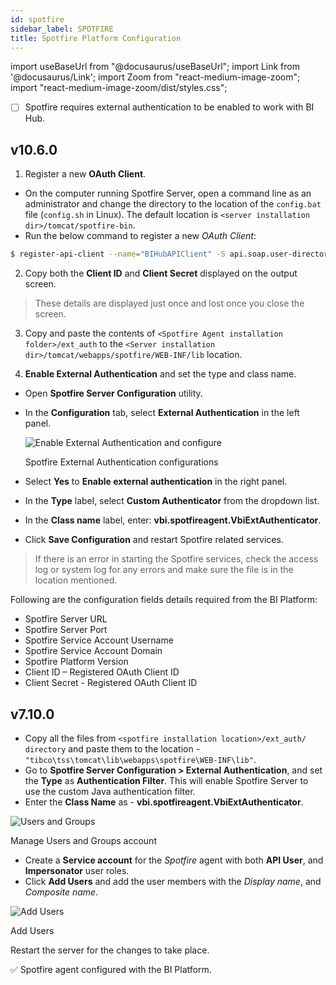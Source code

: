 ```yaml
---
id: spotfire 
sidebar_label: SPOTFIRE 
title: Spotfire Platform Configuration
---
```


import useBaseUrl from "@docusaurus/useBaseUrl";
import Link from '@docusaurus/Link';
import Zoom from "react-medium-image-zoom";
import "react-medium-image-zoom/dist/styles.css";

- [ ] Spotfire requires external authentication to be enabled to work with BI Hub.

## v10.6.0

1. Register a new **OAuth Client**.

* On the computer running Spotfire Server, open a command line as an administrator and change the directory to the location of the `config.bat` file (`config.sh` in Linux). The default location is `<server installation dir>/tomcat/spotfire-bin`.
* Run the below command to register a new *OAuth Client*:

```bash
$ register-api-client --name="BIHubAPIClient" -S api.soap.user-directory-service -S api.soap.impersonate -S api.soap.library-service
```

2. Copy both the **Client ID** and **Client Secret** displayed on the output screen.

> These details are displayed just once and lost once you close the screen.

3. Copy and paste the contents of `<Spotfire Agent installation folder>/ext_auth` to the `<Server installation dir>/tomcat/webapps/spotfire/WEB-INF/lib` location.

4. **Enable External Authentication** and set the type and class name.

* Open **Spotfire Server Configuration** utility.
* In the **Configuration** tab, select **External Authentication** in the left panel.

  <div class="center">
    <Zoom>
     <img alt="Enable External Authentication and configure" src={useBaseUrl('/doc-images/admin-guide/spotfire-config-tool.png')}/>
    </Zoom>
  <p>Spotfire External Authentication configurations</p>
  </div>

* Select **Yes** to **Enable external authentication** in the right panel.
* In the **Type** label, select **Custom Authenticator** from the dropdown list.
* In the **Class name** label, enter: **vbi.spotfireagent.VbiExtAuthenticator**.  
* Click **Save Configuration** and restart Spotfire related services.

> If there is an error in starting the Spotfire services, check the access log or system log for any errors and make sure the file is in the location mentioned.

Following are the configuration fields details required from the BI Platform:

* Spotfire Server URL
* Spotfire Server Port
* Spotfire Service Account Username
* Spotfire Service Account Domain
* Spotfire Platform Version
* Client ID – Registered OAuth Client ID
* Client Secret - Registered OAuth Client ID

## v7.10.0

* Copy all the files from `<spotfire installation location>/ext_auth/ directory` and paste them to the location - `"tibco\tss\tomcat\lib\webapps\spotfire\WEB-INF\lib"`.
* Go to **Spotfire Server Configuration > External Authentication**, and set the **Type** as **Authentication Filter**. This will enable Spotfire Server to use the custom Java authentication filter.
* Enter the **Class Name** as - **vbi.spotfireagent.VbiExtAuthenticator**.

 <div class="center">
  <Zoom>
    <img alt="Users and Groups" src={useBaseUrl('/doc-images/spotfire/users-groups.jpg')}/>
  </Zoom>
 	<p>Manage Users and Groups account</p>
 </ div>

* Create a **Service account** for the *Spotfire* agent with both **API User**, and **Impersonator** user roles.
* Click **Add Users** and add the user members with the *Display name*, and *Composite name*.

 <div class="center">
  <Zoom>
    <img alt="Add Users" src={useBaseUrl('/doc-images/spotfire/add-users.png')}/>
  </Zoom>
	<p>Add Users</p>
 </ div>

Restart the server for the changes to take place.

:white_check_mark: Spotfire agent configured with the BI Platform.

